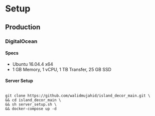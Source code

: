 # Setup

## Production

### DigitalOcean

#### Specs

* Ubuntu 16.04.4 x64
* 1 GB Memory, 1 vCPU, 1 TB Transfer, 25 GB SSD

#### Server Setup

```

git clone https://github.com/walidmujahid/island_decor_main.git \
&& cd island_decor_main \
&& sh server_setup.sh \
&& docker-compose up -d

```
